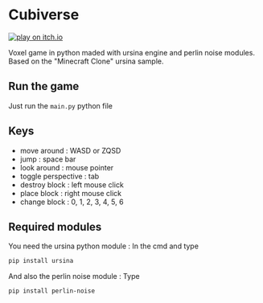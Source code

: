 # Cubiverse

[![play on itch.io](https://i.imgur.com/gvtr7jn.jpeg)](https://lepcquiparle.itch.io/cubiverse)

Voxel game in python maded with ursina engine and perlin noise modules.  
Based on the "Minecraft Clone" ursina sample.

## Run the game
Just run the `main.py` python file

## Keys
+ move around : WASD or ZQSD
+ jump : space bar
+ look around : mouse pointer
+ toggle perspective : tab
+ destroy block : left mouse click
+ place block : right mouse click
+ change block : 0, 1, 2, 3, 4, 5, 6

## Required modules
You need the ursina python module :
In the cmd and type
```bash
pip install ursina
```
And also the perlin noise module :
Type  
```bash
pip install perlin-noise
```

